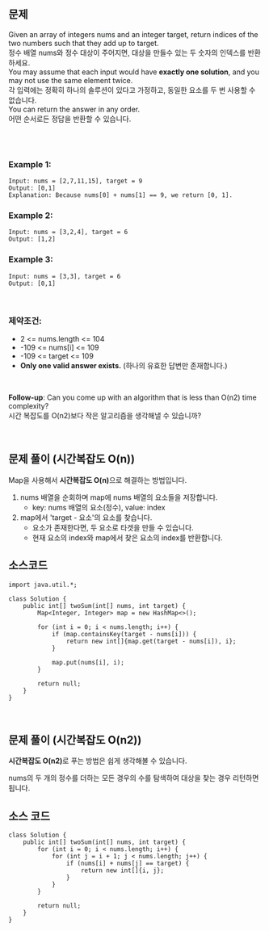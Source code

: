 ## 문제
Given an array of integers <span style='background-color:#f6f9fa'>nums</span> and an integer <span style='background-color:#f6f9fa'>target</span>, return indices of the two numbers such that they add up to target.  
정수 배열 nums와 정수 대상이 주어지면, 대상을 만들수 있는 두 숫자의 인덱스를 반환하세요.
<br>
You may assume that each input would have <b>exactly one solution</b>, and you may not use the same element twice.  
각 입력에는 정확히 하나의 솔루션이 있다고 가정하고, 동일한 요소를 두 번 사용할 수 없습니다.
<br>
You can return the answer in any order.  
어떤 순서로든 정답을 반환할 수 있습니다.

<br>
<br>

### Example 1:
~~~
Input: nums = [2,7,11,15], target = 9
Output: [0,1]
Explanation: Because nums[0] + nums[1] == 9, we return [0, 1].
~~~

### Example 2:
~~~
Input: nums = [3,2,4], target = 6
Output: [1,2]
~~~

### Example 3:
~~~
Input: nums = [3,3], target = 6
Output: [0,1]
~~~

<br>

### 제약조건:
- 2 <= nums.length <= 104
- -109 <= nums[i] <= 109
- -109 <= target <= 109
- <b>Only one valid answer exists.</b> (하나의 유효한 답변만 존재합니다.)

<br>

<b>Follow-up</b>: Can you come up with an algorithm that is less than O(n2) time complexity?  
시간 복잡도를 O(n2)보다 작은 알고리즘을 생각해낼 수 있습니까?

<br>


## 문제 풀이 (시간복잡도 O(n))
Map을 사용해서 <b>시간복잡도 O(n)</b>으로 해결하는 방법입니다.  
1. nums 배열을 순회하며 map에 nums 배열의 요소들을 저장합니다.
    - key: nums 배열의 요소(정수), value: index 
2. map에서 'target - 요소'의 요소를 찾습니다.
    - 요소가 존재한다면, 두 요소로 타겟을 만들 수 있습니다.
    - 현재 요소의 index와 map에서 찾은 요소의 index를 반환합니다.

## 소스코드
~~~
import java.util.*;

class Solution {
    public int[] twoSum(int[] nums, int target) {
        Map<Integer, Integer> map = new HashMap<>();

        for (int i = 0; i < nums.length; i++) {
            if (map.containsKey(target - nums[i])) {
                return new int[]{map.get(target - nums[i]), i};
            }
            
            map.put(nums[i], i);
        }
        
        return null;
    }
}
~~~

<br>

## 문제 풀이 (시간복잡도 O(n2))
<b>시간복잡도 O(n2)</b>로 푸는 방법은 쉽게 생각해볼 수 있습니다.  

nums의 두 개의 정수를 더하는 모든 경우의 수를 탐색하여 대상을 찾는 경우 리턴하면 됩니다.

## 소스 코드
~~~
class Solution {
    public int[] twoSum(int[] nums, int target) {
        for (int i = 0; i < nums.length; i++) {
            for (int j = i + 1; j < nums.length; j++) {
                if (nums[i] + nums[j] == target) {
                    return new int[]{i, j};
                }
            }
        }

        return null;
    }
}
~~~